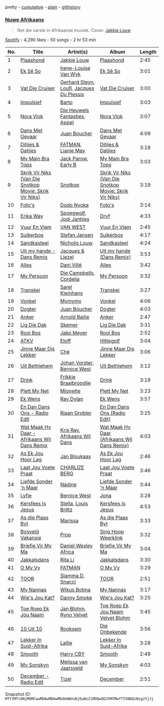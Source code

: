pretty - [cumulative](/playlists/cumulative/37i9dQZF1DX20N6YlBoCpF.md) - [plain](/playlists/plain/37i9dQZF1DX20N6YlBoCpF) - [githistory](https://github.githistory.xyz/mackorone/spotify-playlist-archive/blob/main/playlists/plain/37i9dQZF1DX20N6YlBoCpF)

### [Nuwe Afrikaans](https://open.spotify.com/playlist/37i9dQZF1DX20N6YlBoCpF)

> Net die varste in Afrikaanse musiek\. Cover: <a href="https://open.spotify.com/artist/6nNrfFTYVccic4ORzpmdLG?si=c9OuKcphROy5gKDb49DkdA">Jakkie Louw</a>

[Spotify](https://open.spotify.com/user/spotify) - 4,290 likes - 50 songs - 2 hr 53 min

| No. | Title | Artist(s) | Album | Length |
|---|---|---|---|---|
| 1 | [Plaashond](https://open.spotify.com/track/1eiR8emxoRf3vNz84uY08i) | [Jakkie Louw](https://open.spotify.com/artist/6nNrfFTYVccic4ORzpmdLG) | [Plaashond](https://open.spotify.com/album/6ZuvN3qGOlt1MUkNiqLOgn) | 2:45 |
| 2 | [Ek Sê So](https://open.spotify.com/track/2q8HCRTpxZrqErJ3RqOpRT) | [Irene\-Louise Van Wyk](https://open.spotify.com/artist/1PwYXOqnII5oWshOTTClma) | [Ek Sê So](https://open.spotify.com/album/1w40mnsJMQ65QLtsn5xZhB) | 3:01 |
| 3 | [Vat Die Cruiser](https://open.spotify.com/track/1PIvpkHqj84KC0En6LosWH) | [Gerhard Steyn](https://open.spotify.com/artist/6Ie5sDOdJ9iEUbtjUSaH2t), [Loufi](https://open.spotify.com/artist/389tNFyrtFfDUOStmWjwOl), [Jacques Du Plessis](https://open.spotify.com/artist/1JACnZftdau4Kpt0I8kvTA) | [Vat Die Cruiser](https://open.spotify.com/album/1kfAKry5OJsrxRQsKBX5s1) | 3:00 |
| 4 | [Impulsief](https://open.spotify.com/track/3AN96mijpWgIeUEJpvCNaO) | [Barto](https://open.spotify.com/artist/4gzfjw2nlFFo1tda8jgJbG) | [Impulsief](https://open.spotify.com/album/7bLPdsKXCDH8CSCSFgAN5L) | 3:03 |
| 5 | [Nora Vlok](https://open.spotify.com/track/6TVcrV4TEhQiuKjU5Tactz) | [Die Heuwels Fantasties](https://open.spotify.com/artist/0FrkoXLOCHCWfMXw10Apxb), [Appel](https://open.spotify.com/artist/69q4xfNrz04VhJdTQHGUjd) | [Nora Vlok](https://open.spotify.com/album/28mbGMQoZuM1kwHrKpgLfs) | 3:07 |
| 6 | [Dans Met Gevaar](https://open.spotify.com/track/4EPTBSsuBCIiIjl4Dt4Aof) | [Juan Boucher](https://open.spotify.com/artist/1XyiWEHBHDPuVDaxajN1ZH) | [Dans Met Gevaar](https://open.spotify.com/album/1QDF3wxfhwDJIYrXf4vMEV) | 4:09 |
| 7 | [Ditjies & Datjies](https://open.spotify.com/track/1PILq0KMOWhfXaP7eqmS95) | [FATMAN](https://open.spotify.com/artist/1eFYCrnsw8F26Wp5CTUxB3), [Lianie May](https://open.spotify.com/artist/4twrMtMv4MY0x42vuaar9B) | [Ditjies & Datjies](https://open.spotify.com/album/7m3yfmPUbRm6FNFBmdyxD6) | 3:18 |
| 8 | [My Main Bra Tops](https://open.spotify.com/track/0N1SlT7lVO21RgeqLYMtac) | [Jack Parow](https://open.spotify.com/artist/2zzOTg1SHx5vuqgcexJRxA), [Early B](https://open.spotify.com/artist/5TPAUNFxyxSe1eyIeY5sQd) | [My Main Bra Tops](https://open.spotify.com/album/1fi2Jaz0NJyc1yGMnlWwjT) | 3:03 |
| 9 | [Skrik Vir Niks \(Van Die Snotkop Movie: Skrik Vir Niks\)](https://open.spotify.com/track/0N0aty9herXHmfNEzasQT1) | [Snotkop](https://open.spotify.com/artist/0F0l2JFPA3u6cBpaqKCm6J) | [Skrik Vir Niks \(Van Die Snotkop Movie: Skrik Vir Niks\)](https://open.spotify.com/album/1qwFb54zWa4KS1W0swu093) | 3:19 |
| 10 | [Foto's](https://open.spotify.com/track/6qXoZby29Lp0QmA4NsSE0J) | [Dodo Nyoka](https://open.spotify.com/artist/4ikALYd62or9IJXnjYwcXa) | [Foto's](https://open.spotify.com/album/4hpljUB91UU8TtYSGrRTwU) | 3:14 |
| 11 | [Erika Way](https://open.spotify.com/track/1smrGKf89mWioxRiWHLtV7) | [Spoegwolf](https://open.spotify.com/artist/6o4TnAxiqaQfZMLl55NFdn), [Jodi Jantjies](https://open.spotify.com/artist/7bO5j58JFaj207CPYThbpG) | [Dryf](https://open.spotify.com/album/445kxPtDxdYm3AMBJpKxLt) | 4:33 |
| 12 | [Vuur En Vlam](https://open.spotify.com/track/3EK9M3oCsXhMGLUpjwgvla) | [VAN WEST](https://open.spotify.com/artist/2Tncwyr8LHLTsuSaSIGJMq) | [Vuur En Vlam](https://open.spotify.com/album/2CDlluXHThuUPyHFOP7PZK) | 2:45 |
| 13 | [Suikerbos](https://open.spotify.com/track/5xw1XMX2FkhfMDxJkImMEy) | [Stefan Jansen](https://open.spotify.com/artist/1wemQwgdM4yTWWkxjlFFyD) | [Suikerbos](https://open.spotify.com/album/64pO3zEBukMDwyZ8bUSBqU) | 4:17 |
| 14 | [Sandkasteel](https://open.spotify.com/track/7KSQOT6KtogmJawfS8cmhZ) | [Nicholis Louw](https://open.spotify.com/artist/7bia2GuWoBGpV5eV4gizJI) | [Sandkasteel](https://open.spotify.com/album/5Pj0DylpJ3P0KvtDhX1b8y) | 4:24 |
| 15 | [Uit my hande \- Dans Remix](https://open.spotify.com/track/4lCtBr0a9mOTohN3J81vwA) | [Jacques & Liezel](https://open.spotify.com/artist/2ze4VL41D2QuhyJcOfDHjo) | [Uit my hande \(Dans Remix\)](https://open.spotify.com/album/44la9oqHWKpNcx2eEfTMxP) | 3:53 |
| 16 | [Alles](https://open.spotify.com/track/6AfAYZSP09RMPqCVzyVAMj) | [Dani Villé](https://open.spotify.com/artist/1rjwjcduMBO9Pn36ZnqHDE) | [Alles](https://open.spotify.com/album/3y6DJQFdkjfuLwKu2RhV43) | 3:42 |
| 17 | [My Persoon](https://open.spotify.com/track/72X1334S3ENO1j1RnTvtzc) | [Die Campbells](https://open.spotify.com/artist/1GfnUbIqwTuETN5vXE1Y4H), [Cordelia](https://open.spotify.com/artist/2iYdMAkvSwwuG9uHbSnPyN) | [My Persoon](https://open.spotify.com/album/0x2D2KYd5jIzeffnnRgynF) | 3:32 |
| 18 | [Transkei](https://open.spotify.com/track/2o9jYylPOF7mOAF54iMwno) | [Sarel Kleinhans](https://open.spotify.com/artist/1nruqwJit4t0rxlbF0wjBv) | [Transkei](https://open.spotify.com/album/5Q78DeF1IXuvAKxiCNXYvm) | 3:27 |
| 19 | [Vonkel](https://open.spotify.com/track/32APAtwKXpC4Nmbw8I2uH2) | [Mymymy](https://open.spotify.com/artist/0CxAWHVlogP8cmw9Earfwf) | [Vonkel](https://open.spotify.com/album/0to1EOGNGl5DDev4nldVPX) | 4:06 |
| 20 | [Dogter](https://open.spotify.com/track/1PO2llChG41r9NlY7sIeLa) | [Juan Boucher](https://open.spotify.com/artist/1XyiWEHBHDPuVDaxajN1ZH) | [Dogter](https://open.spotify.com/album/2oY1HgguwbO0kgh4sfco2i) | 4:03 |
| 21 | [Anker](https://open.spotify.com/track/7vcdnzmzZS0oNDpqLgfn3g) | [Arnold Bailie](https://open.spotify.com/artist/7xttIqt236FLfWKVsIDMxp) | [Anker](https://open.spotify.com/album/1Viibdh9TgQh4TGpkmnLth) | 2:47 |
| 22 | [Lig Die Dak](https://open.spotify.com/track/0QulNWI4OfeRIxSBURJxgr) | [Skemer](https://open.spotify.com/artist/0TGRaUc5Mdji6yvcZqnkjW) | [Lig Die Dak](https://open.spotify.com/album/5YRe8s8smoWsA1eNPtB82k) | 3:31 |
| 23 | [Rooi Bos](https://open.spotify.com/track/5aAa1nEMTRNlvDrziA5l6e) | [Jako Meyer](https://open.spotify.com/artist/6qm8sMfaGt1KVocOPrqxd6) | [Rooi Bos](https://open.spotify.com/album/0CzF8nPiQS2Vr0JSZXands) | 2:52 |
| 24 | [ATKV](https://open.spotify.com/track/5pctBxFOGMxzrR7BfVWMoL) | [Eloff](https://open.spotify.com/artist/0okTBoelHkR40Mr69hmzkR) | [Hittegolf](https://open.spotify.com/album/0e9UjemY2jnFPQFdJdTPjH) | 3:04 |
| 25 | [Jinne Maar Dis Lekker](https://open.spotify.com/track/19NUbG17wydOXIC8e3dFma) | [Ché](https://open.spotify.com/artist/5wxOUZpO27j9hoPBwpnH90) | [Jinne Maar Dis Lekker](https://open.spotify.com/album/7oibnZJvOZJFWJ5pdNvZIJ) | 3:06 |
| 26 | [Uit Bethlehem](https://open.spotify.com/track/5vQzoDbfOQ8ZHLsUgVkfrz) | [Johan Vorster](https://open.spotify.com/artist/6asZtEizmynPK6QiUt2oWh), [Bernice West](https://open.spotify.com/artist/6ZerjgcGZc6DofpCTZu3xx) | [Uit Bethlehem](https://open.spotify.com/album/6wPNYknmrK7GwDqXJcw1oM) | 3:12 |
| 27 | [Drink](https://open.spotify.com/track/0ES7dRb7iXkQ2GB3FfBfPa) | [Frikkie Braaibroodjie](https://open.spotify.com/artist/2AbLDwbYJ3Fq0dk8Wr0PTL) | [Drink](https://open.spotify.com/album/1TAfabaZ5Y59atQoCqi4jx) | 3:18 |
| 28 | [Plett My Net](https://open.spotify.com/track/1PGWHOYPHxed0rl9JAWk5v) | [Mionette](https://open.spotify.com/artist/2IATFOSnfbxrL3bL0cxCOu) | [Plett My Net](https://open.spotify.com/album/0LhQ4Tkw4D4GzcmrbPa66Z) | 3:23 |
| 29 | [Ek Wens](https://open.spotify.com/track/7cYUAAyZDMOLBqhzXCen7S) | [Ray Dylan](https://open.spotify.com/artist/6eUxX7dCHCaXNNMvYtBhxY) | [Ek Wens](https://open.spotify.com/album/7s1ETgKwUedSSPMIJTY6Hg) | 3:57 |
| 30 | [En Dan Dans Ons \- Radio Edit](https://open.spotify.com/track/5cbg8zoHpsqeKsufRqLGQc) | [Riaan Grobler](https://open.spotify.com/artist/6iwer4syGzZ82grPiCUt4u) | [En Dan Dans Ons \(Radio Edit\)](https://open.spotify.com/album/6Emf9iINTCZ9nWbYpFqH3r) | 3:25 |
| 31 | [Wat Maak Hy Daar \- Afrikaans Wil Dans Remix](https://open.spotify.com/track/2B9d5djNsd5lDYWG65Orx7) | [Kris Ray](https://open.spotify.com/artist/7BM3anHU7hBCgXATgWesbN), [Afrikaans Wil Dans](https://open.spotify.com/artist/4uXWqQQz8WPtWg6lYvuKlN) | [Wat Maak Hy Daar \(Afrikaans Wil Dans Remix\)](https://open.spotify.com/album/3urG2w4h4n7HrgbUjXLWFK) | 4:03 |
| 32 | [As Ek Jou Hoor Lag](https://open.spotify.com/track/1W5M5PXjBeLKgac4uMrbHO) | [Jan Bloukaas](https://open.spotify.com/artist/78BYwFUCGOHFIC54M4Rnic) | [As Ek Jou Hoor Lag](https://open.spotify.com/album/3GW8Df9g7461vot9mVJN29) | 2:46 |
| 33 | [Laat Jou Voete Praat](https://open.spotify.com/track/6qNaSzF7aySbSCsNhmari2) | [CHARLIZE BERG](https://open.spotify.com/artist/0sm5h6GieSMumfzCc2ZONn) | [Laat Jou Voete Praat](https://open.spotify.com/album/1GffQhKNGRVPF6RqgmaXV2) | 3:46 |
| 34 | [Liefde Sonder 'n Maar](https://open.spotify.com/track/18fpCH8zf6gnReXzX2A0ST) | [Nádine](https://open.spotify.com/artist/3toTOSECKyxnsmrCsdQs2U) | [Liefde Sonder 'n Maar](https://open.spotify.com/album/4QFkbKMKOmOwLtqt4FTLUh) | 3:44 |
| 35 | [Lyfie](https://open.spotify.com/track/0GAX8SapBTjOqW0d5taVMu) | [Bernice West](https://open.spotify.com/artist/6ZerjgcGZc6DofpCTZu3xx) | [Jona](https://open.spotify.com/album/2C70Ty4DGUj3nrSIAY16B3) | 3:28 |
| 36 | [Kersfees Is Jesus](https://open.spotify.com/track/7fbH4h0eU2m8mJqWCnBS4j) | [Stella](https://open.spotify.com/artist/3DJdQo4KmnMxc12F5k7gs5), [Louis Brittz](https://open.spotify.com/artist/5l7CLS8mERdGXW5nhxLemJ) | [Kersfees Is Jesus](https://open.spotify.com/album/26mkOOLXD0ooYqNcKOamZg) | 4:53 |
| 37 | [As die Plaas Byt](https://open.spotify.com/track/3ygtwhrpxC9K6vvzTXVfNK) | [Marissa](https://open.spotify.com/artist/2uFAfVNLrN2ewh731Oc0C6) | [As die Plaas Byt](https://open.spotify.com/album/4PGN89EQTVefM2Gfrq1q9z) | 3:33 |
| 38 | [Bosveld Vakansie](https://open.spotify.com/track/6LHiWLGfFYRV9iUCrcC2Gf) | [Prop](https://open.spotify.com/artist/3TNxvHZvTgeosFCIYz1BUu) | [Sing Hoop Weerklink](https://open.spotify.com/album/38dU50ugb1c3kWmrdJqUg8) | 3:32 |
| 39 | [Briefie Vir My Ma](https://open.spotify.com/track/5JB5DPTBSE1jIKlhm900i5) | [Daniel Wesley Africa](https://open.spotify.com/artist/4w3PTTbh4IqNnjzAYgpsoX) | [Briefie Vir My Ma](https://open.spotify.com/album/4gSsJYhoE4Mk4peb6u1glj) | 3:04 |
| 40 | [Jakkalsdans](https://open.spotify.com/track/002j5hLHQwXzl0g51aiYbb) | [Rita Li](https://open.spotify.com/artist/1K7LgVQOUidDGnDvugQi3V) | [Jakkalsdans](https://open.spotify.com/album/3ual8hMD2UI5zzWjtVFblL) | 3:30 |
| 41 | [O My Vy](https://open.spotify.com/track/6UPiIutgybDU0QljOWWUHf) | [FATMAN](https://open.spotify.com/artist/1eFYCrnsw8F26Wp5CTUxB3) | [O My Vy](https://open.spotify.com/album/0vFiwfmHqB84pPcp6tWcbh) | 3:29 |
| 42 | [TOOR](https://open.spotify.com/track/1M7EbSOLldQ5Y5qIlnMEft) | [Slamma D](https://open.spotify.com/artist/4fRD6JB528hNdAVikqKvHb), [Snacci](https://open.spotify.com/artist/373NRUyodyMISLLxcN2qr1) | [TOOR](https://open.spotify.com/album/1LYoIO7nPifDxWeamyiz2b) | 2:51 |
| 43 | [My Nannas](https://open.spotify.com/track/7AiWpdNAuQtauRiZLRTiin) | [Wikus Botma](https://open.spotify.com/artist/099AZ9nM47Fy3VJ7aLN2Io) | [My Nannas](https://open.spotify.com/album/5aHgjmoL4dh4xbDgzl6rHc) | 3:17 |
| 44 | [Wie's Jou Kat?](https://open.spotify.com/track/1cpPxUeohprGjsQInKBggX) | [Danny Smoke](https://open.spotify.com/artist/2w5KXwbkeiYOaxT3Wq9iwj) | [Wie's Jou Kat?](https://open.spotify.com/album/1eQFe82cj7zrCeh3R0XizG) | 3:25 |
| 45 | [Toe Roep Ek Jou Naam](https://open.spotify.com/track/2ZYbvsHY9vG3pqI8qYTgN6) | [Jan Blohm](https://open.spotify.com/artist/4INPDZ7XS2f8jsp7CMM6WW), [Ryno Velvet](https://open.spotify.com/artist/1qn5hZjDJPBVBFsqLujvyt) | [Toe Roep Ek Jou Naam Velvet Blohm](https://open.spotify.com/album/3rWwRZdKja3xTo7CQYDBvi) | 3:45 |
| 46 | [10 Uit 10](https://open.spotify.com/track/0Y8MPTdUEx4HKVSJKLu4Wl) | [Rooksein](https://open.spotify.com/artist/0TX0T9VkzOTEjsdzi1a4nT) | [Die Onbekende](https://open.spotify.com/album/5DQ6KesEHKfwfO2AUjzkvc) | 3:56 |
| 47 | [Lekker In Suid\-Afrika](https://open.spotify.com/track/1WhdprkjiCK9xECfcIpH5A) | [Lallie](https://open.spotify.com/artist/4uSmTI5DC3mlZne6QOuSwo) | [Lekker In Suid\-Afrika](https://open.spotify.com/album/6tY0nQArsx8hwTIjPG3Gc6) | 3:28 |
| 48 | [Smooth](https://open.spotify.com/track/7oovNehysT0pyWphC78mnH) | [Harry CBY](https://open.spotify.com/artist/1dfJrxpx1MxeObARk7bs2l) | [Smooth](https://open.spotify.com/album/4Nz9uvSBZXmB10woVBEJNq) | 2:49 |
| 49 | [My Sonskyn](https://open.spotify.com/track/2CktNfTd3lvPHwVfBaSGxR) | [Melissa van Jaarsveld](https://open.spotify.com/artist/1R2IoeZ8xw9Y35es1vZp4j) | [My Sonskyn](https://open.spotify.com/album/3Yd6n0KAvRrsuKOLlVlXPU) | 4:03 |
| 50 | [December \- Radio Edit](https://open.spotify.com/track/4GjQQH4S0Zk1AxixUYaGhf) | [Tizel](https://open.spotify.com/artist/5GxWSg5bans5XQW52qCqSn) | [December](https://open.spotify.com/album/79wXpGDlUEWsTpMsILSGcP) | 2:51 |

Snapshot ID: `MTY3MTc0NjM0MCwwMDAwMDAwMDdmOWUxNjEwNzZiMDQwODJhMTMwYTI5NDQzNzg2YjJj`
